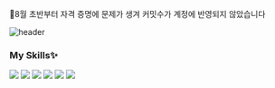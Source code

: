 <p>🎐8월 초반부터 자격 증명에 문제가 생겨 커밋수가 계정에 반영되지 않았습니다</p>

![header](https://capsule-render.vercel.app/api?type=Wave&color=ffffff&height=180&section=header&text=Baek%Jimin&fontColor=000000&fontSize=50)

### My Skills✨
<img src="https://img.shields.io/badge/JAVA-007396?style=flat-square&logo=java&logoColor=white"> <img src="https://img.shields.io/badge/c-%2300599C.svg?style=flat-square&logo=c&logoColor=white"> <img src="https://img.shields.io/badge/HTML5-E34F26?style=flat-square&logo=HTML5&logoColor=white" /> <img src="https://img.shields.io/badge/css-1572B6?style=flat-square&logo=css3&logoColor=white=white" /> <img src="https://img.shields.io/badge/-Python-000000?style=flat-square&logo=Python&logoColor=rgb(33, 143, 132)"> <img src="https://img.shields.io/badge/MySQL-4479A1?style=flat-square&logo=Mysql&logoColor=white"/></a>
